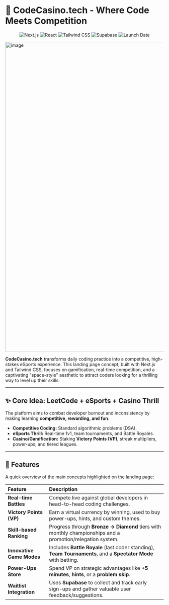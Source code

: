 # 🎰 CodeCasino.tech - Where Code Meets Competition

<p align="center">
  <img src="https://img.shields.io/badge/Next.js-000000?style=for-the-badge&logo=next.js&logoColor=white" alt="Next.js">
  <img src="https://img.shields.io/badge/React-20232A?style=for-the-badge&logo=react&logoColor=61DAFB" alt="React">
  <img src="https://img.shields.io/badge/Tailwind_CSS-06B6D4?style=for-the-badge&logo=tailwind-css&logoColor=white" alt="Tailwind CSS">
  <img src="https://img.shields.io/badge/Supabase-171717?style=for-the-badge&logo=supabase&logoColor=3FCF8E" alt="Supabase">
  <img src="https://img.shields.io/badge/Launch-Q1%202025-cyan?style=for-the-badge&logo=rocket&logoColor=white" alt="Launch Date">
</p>

<img width="1900" height="986" alt="image" src="https://github.com/user-attachments/assets/c91e0a46-9b44-4096-95d7-6481a4e9a86e" />


**CodeCasino.tech** transforms daily coding practice into a competitive, high-stakes eSports experience. This landing page concept, built with Next.js and Tailwind CSS, focuses on gamification, real-time competition, and a captivating "space-style" aesthetic to attract coders looking for a thrilling way to level up their skills.

---

## ✨ Core Idea: LeetCode + eSports + Casino Thrill

The platform aims to combat developer burnout and inconsistency by making learning **competitive, rewarding, and fun**.

- **Competitive Coding:** Standard algorithmic problems (DSA).
- **eSports Thrill:** Real-time 1v1, team tournaments, and Battle Royales.
- **Casino/Gamification:** Staking **Victory Points (VP)**, streak multipliers, power-ups, and tiered leagues.

---

## 🚀 Features

A quick overview of the main concepts highlighted on the landing page:

| Feature | Description |
| :--- | :--- |
| **Real-time Battles** | Compete live against global developers in head-to-head coding challenges. |
| **Victory Points (VP)** | Earn a virtual currency by winning, used to buy power-ups, hints, and custom themes. |
| **Skill-based Ranking** | Progress through **Bronze → Diamond** tiers with monthly championships and a promotion/relegation system. |
| **Innovative Game Modes** | Includes **Battle Royale** (last coder standing), **Team Tournaments**, and a **Spectator Mode** with betting. |
| **Power-Ups Store** | Spend VP on strategic advantages like **+5 minutes**, **hints**, or a **problem skip**. |
| **Waitlist Integration** | Uses **Supabase** to collect and track early sign-ups and gather valuable user feedback/suggestions. |
